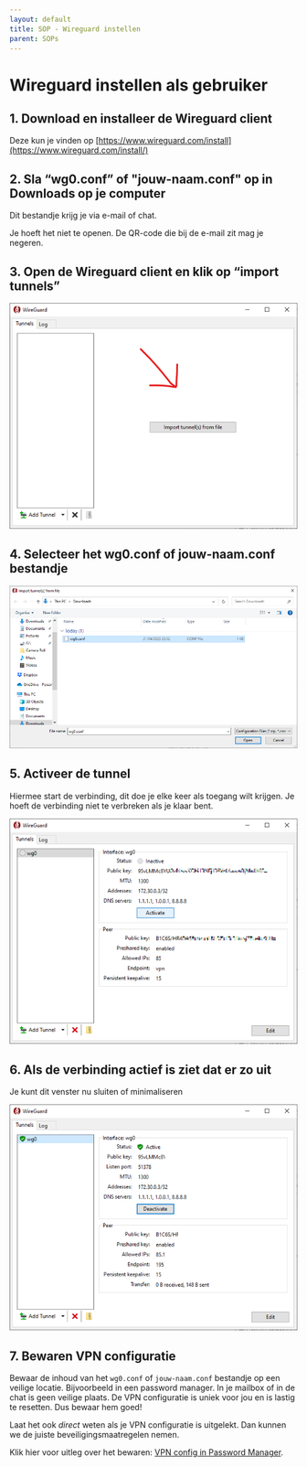 ```yaml
---
layout: default
title: SOP - Wireguard instellen
parent: SOPs
---
```


# Wireguard instellen als gebruiker

## 1. Download en installeer de Wireguard client

Deze kun je vinden op [https://www.wireguard.com/install](https://www.wireguard.com/install/)

## 2. Sla “wg0.conf” of "jouw-naam.conf" op in Downloads op je computer

Dit bestandje krijg je via e-mail of chat.

Je hoeft het niet te openen. De QR-code die bij de e-mail zit mag je negeren.


## 3. Open de Wireguard client en klik op “import tunnels”

![Wireguard Leeg](/docs/assets/images/wireguard-leeg.png)

## 4. Selecteer het wg0.conf of jouw-naam.conf bestandje

![Wireguard Open](/docs/assets/images/wireguard-open.png)

## 5. Activeer de tunnel

Hiermee start de verbinding, dit doe je elke keer als toegang wilt krijgen. Je hoeft de verbinding niet te verbreken als je klaar bent.

![Wireguard Activate](/docs/assets/images/wireguard-activate.png)

## 6. Als de verbinding actief is ziet dat er zo uit

Je kunt dit venster nu sluiten of minimaliseren

![Wireguard Actief](/docs/assets/images/wireguard-actief.png)

## 7. Bewaren VPN configuratie

Bewaar de inhoud van het `wg0.conf` of `jouw-naam.conf` bestandje op een veilige locatie.
Bijvoorbeeld in een password manager. In je mailbox of in de chat is geen veilige plaats.
De VPN configuratie is uniek voor jou en is lastig te resetten. Dus bewaar hem goed!

Laat het ook *direct* weten als je VPN configuratie is uitgelekt. Dan kunnen we de juiste
beveiligingsmaatregelen nemen.

Klik hier voor uitleg over het bewaren: [VPN config in Password Manager](/sops/wireguard-pm-nl.html).

